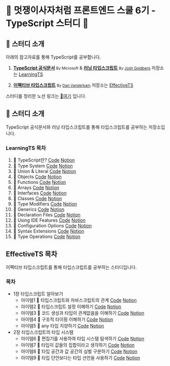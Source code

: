 # 🦁 멋쟁이사자처럼 프론트엔드 스쿨 6기 - TypeScript 스터디 🦁

## 📌 스터디 소개

아래의 참고자료를 통해 TypeScript를 공부합니다.

1. **[TypeScript 공식문서](https://www.typescriptlang.org/)** <small>By Microsoft</small> & **[러닝 타입스크립트](https://www.learningtypescript.com/)** <small>By [Josh Goldberg](https://github.com/LearningTypeScript/site)</small>
   저장소는 [LearningTS]()

2. **[이펙티브 타입스크립트](https://effectivetypescript.com/)** <small>By [Dan Vanderkam](https://github.com/danvk/effective-typescript)</small>
   저장소는 [EffectiveTS]()

스터디를 정리한 노션 링크는 [🔗여기](https://likeliontypescript.notion.site/TypeScript-Study-127774cf21d144b6ac2e1c46760dbd23?pvs=4) 입니다.

## 📌 스터디 소개

TypeScript 공식문서와 러닝 타입스크립트를 통해 타입스크립트를 공부하는 저장소입니다.

### LearningTS 목차

1. 📝 TypeScript란? [Code](https://github.com/ryudg/TypeScriptStudy/tree/main/LearningTS/01.HelloTS) [Notion](https://www.notion.so/likeliontypescript/1-TypeScript-a1fd13a8db224ff0b62f121973626601)
2. 📝 Type System [Code](https://github.com/ryudg/TypeScriptStudy/tree/main/LearningTS/02.TypeSystem) [Notion](https://www.notion.so/likeliontypescript/2-Type-System-625d500d19dd4618a24fc35e42675569)
3. 📝 Union & Literal [Code](https://github.com/ryudg/TypeScriptStudy/tree/main/LearningTS/03.UnionsAndLiterals) [Notion](https://www.notion.so/likeliontypescript/3-7de8e0bd99cd431ea36b5a492cf701cd)
4. 📝 Objects [Code](https://github.com/ryudg/TypeScriptStudy/tree/main/LearningTS/04.Object) [Notion](https://www.notion.so/likeliontypescript/4-e90617d20abe4565a44b62e4b2791fe4)
5. 📝 Functions [Code](https://github.com/ryudg/TypeScriptStudy/tree/main/LearningTS/05.Function) [Notion](https://www.notion.so/likeliontypescript/5-4306ec3795f048f1bcd7d2a6329d4028)
6. 📝 Arrays [Code](https://github.com/ryudg/TypeScriptStudy/tree/main/LearningTS/06.Array) [Notion](https://www.notion.so/likeliontypescript/6-fb3db43acefe4a71992e5fcf9d039861)
7. 📝 Interfaces [Code](https://github.com/ryudg/TypeScriptStudy/tree/main/LearningTS/07.Interface) [Notion](https://www.notion.so/likeliontypescript/7-04f71ff43b204a9bb43527a991afaf4a)
8. 📝 Classes [Code](https://github.com/ryudg/TypeScriptStudy/tree/main/LearningTS/08.Class) [Notion](https://www.notion.so/likeliontypescript/8-2efc03c5248f465d92be2d16de0e006d)
9. 📝 Type Modifiers [Code](https://github.com/ryudg/TypeScriptStudy/tree/main/LearningTS/09.Modifier) [Notion](https://www.notion.so/likeliontypescript/9-c5cf62b9a7a447d9bff34f68d6deee40)
10. 📝 Generics [Code](https://github.com/ryudg/TypeScriptStudy/tree/main/LearningTS/10.Generic) [Notion](https://www.notion.so/likeliontypescript/10-954096e3d26c44c191e6a01e0015b74f)
11. 📝 Declaration Files [Code](https://github.com/ryudg/TypeScriptStudy/tree/main/LearningTS/11.Declaration) [Notion](https://www.notion.so/likeliontypescript/11-ecc9eaad73ce4d11b96a224ac792a5e8)
12. 📝 Using IDE Features [Code](https://github.com/ryudg/TypeScriptStudy/tree/main/LearningTS/12.IDE) [Notion](https://www.notion.so/likeliontypescript/12-IDE-cf1d05604b6d4917bfd5c8e20f6b6a8b)
13. 📝 Configuration Options [Code](https://github.com/ryudg/TypeScriptStudy/tree/main/LearningTS/13.ConfigurationOptions) [Notion](https://www.notion.so/likeliontypescript/13-381a133836954565ae46fc65ef63189b)
14. 📝 Syntax Extensions [Code]() [Notion]()
15. 📝 Type Operations [Code]() [Notion]()

## EffectiveTS 목차

이펙티브 타입스크립트를 통해 타입스크립트를 공부하는 스터디입니다.

### 목차

- 1장 타입스크립트 알아보기
  - 아이템1 📝 타입스크립트와 자바스크립트의 관계 [Code](https://github.com/ryudg/TypeScriptStudy/tree/main/EffectiveTS/Section1/Item1) [Notion](https://www.notion.so/likeliontypescript/1-TypeScript-JavaScript-21ceb7e479604553954a7ccb5ef1cb7f)
  - 아이템2 📝 타입스크립트 설정 이해하기 [Code](https://github.com/ryudg/TypeScriptStudy/tree/main/EffectiveTS/Section1/Item2) [Notion](https://www.notion.so/likeliontypescript/2-b782251ce2fe4e86b6696d387aa4fb3c)
  - 아이템3 📝 코드 생성과 타입이 관계없음을 이해하기 [Code](https://github.com/ryudg/TypeScriptStudy/tree/main/EffectiveTS/Section1/Item3) [Notion](https://www.notion.so/likeliontypescript/3-f1c818829dc74ab59f11b1bcc7c36164)
  - 아이템4 📝 구조적 타이핑 이해하기 [Code](https://github.com/ryudg/TypeScriptStudy/tree/main/EffectiveTS/Section1/Item4) [Notion](https://www.notion.so/likeliontypescript/4-1e4c8df36152436d8e503bb89e794138)
  - 아이템5 📝 any 타입 지양하기 [Code](https://github.com/ryudg/TypeScriptStudy/tree/main/EffectiveTS/Section1/Item5) [Notion](https://www.notion.so/likeliontypescript/5-any-19ce4963133c421eb5372a95ba61eb00)
- 2장 타입스크립트의 타입 시스템
  - 아이템6 📝 편집기를 사용하여 타입 시스템 탐색하기 [Code](https://github.com/ryudg/TypeScriptStudy/tree/main/EffectiveTS/Section2/Item6) [Notion](https://www.notion.so/likeliontypescript/6-c08290a634fa4514a164ca4c1516f67c)
  - 아이템7 📝 타입이 값들의 집합이라고 생각하기 [Code](https://github.com/ryudg/TypeScriptStudy/tree/main/EffectiveTS/Section2/Item7) [Notion](https://www.notion.so/likeliontypescript/7-78a6554491784d6d87b69abe88dda324)
  - 아이템8 📝 타입 공간과 값 공간의 심벌 구분하기 [Code](https://github.com/ryudg/TypeScriptStudy/tree/main/EffectiveTS/Section2/Item8) [Notion](https://www.notion.so/likeliontypescript/8-213f77f1cae047bca809752db0e3ef73)
  - 아이템9 📝 타입 단언보다는 타입 선언을 사용하기 [Code](https://github.com/ryudg/TypeScriptStudy/tree/main/EffectiveTS/Section2/Item9) [Notion](https://www.notion.so/likeliontypescript/9-6bf6e6d1318a483c958f661028118959)
